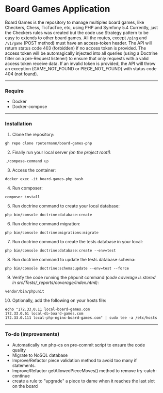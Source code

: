# Board Games Application
Board Games is the repository to manage multiples board games, like Checkers, Chess, TicTacToe, etc, using PHP and Symfony 5.4
Currently, just the Checkers rules was created but the code use Strategy pattern to be easy to extends to other board games.
All the routes, except `/ping` and `/v1/game` (POST method) must have an access-token header. The API will return status code 403 (forbidden) if no access token is provided. The access token will be automagically injected into all queries (using a Doctrine filter on a pre-Request listener) to ensure that only requests with a valid access token receive data. If an invalid token is provided, the API will throw an exception (GAME_NOT_FOUND or PIECE_NOT_FOUND) with status code 404 (not found).

---
### Require
- Docker
- Docker-compose

---
### Installation
1. Clone the repository:
```
gh repo clone rpetermann/board-games-php
```
2. Finally run your local server _(on the project root!)_:
```
./compose-command up
```
3. Access the container:
```
docker exec -it board-games-php bash
```
4. Run composer:
```
composer install
```
5. Run doctrine command to create your local database:
```
php bin/console doctrine:database:create
```
6. Run doctrine command migration:
```
php bin/console doctrine:migrations:migrate
```
7. Run doctrine command to create the tests database in your local:
```
php bin/console doctrine:database:create --env=test
```
8. Run doctrine command to update the tests database schema:
```
php bin/console doctrine:schema:update --env=test --force
```
9. Verify the code running the phpunit command _(code coverage is stored in src/Tests/\_reports/coverage/index.html)_:
```
vendor/bin/phpunit
```
10. Optionally, add the following on your hosts file:

```
echo "172.33.0.11 local-board-games.com
172.33.0.61 local-db-board-games.com
172.33.0.111 local-php-nginx-board-games.com" | sudo tee -a /etc/hosts
```
---
### To-do (improvements)
- Automatically run php-cs on pre-commit script to ensure the code quality
- Migrate to NoSQL database
- Improve/Refactor piece validation method to avoid too many if statements.
- Improve/Refactor getAllowedPieceMoves() method to remove try-catch-continue
- create a rule to "upgrade" a piece to dame when it reaches the last slot on the board